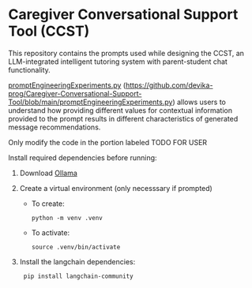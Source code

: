 # Caregiver Conversational Support Tool (CCST)
This repository contains the prompts used while designing the CCST, an LLM-integrated intelligent tutoring system with parent-student chat functionality.

[promptEngineeringExperiments.py](Caregiver-Convesational-Support-Tool/promptEngineeringExeperiments.py)   (https://github.com/devika-prog/Caregiver-Conversational-Support-Tool/blob/main/promptEngineeringExperiments.py) allows users to understand how providing different values for contextual information provided to the prompt results in different characteristics of generated message recommendations.

Only modify the code in the portion labeled TODO FOR USER

Install required dependencies before running:
1. Download [Ollama]([docs/CONTRIBUTING.md](https://ollama.com/download/mac))
2. Create a virtual environment (only necesssary if prompted)
   
    - To create:
    
          python -m venv .venv
    - To activate:
    
          source .venv/bin/activate
   
3. Install the langchain dependencies:

        pip install langchain-community

